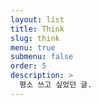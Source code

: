 ```yaml
---
layout: list
title: Think
slug: think
menu: true
submenu: false
order: 5
description: >
  평소 쓰고 싶었던 글.
---
```

